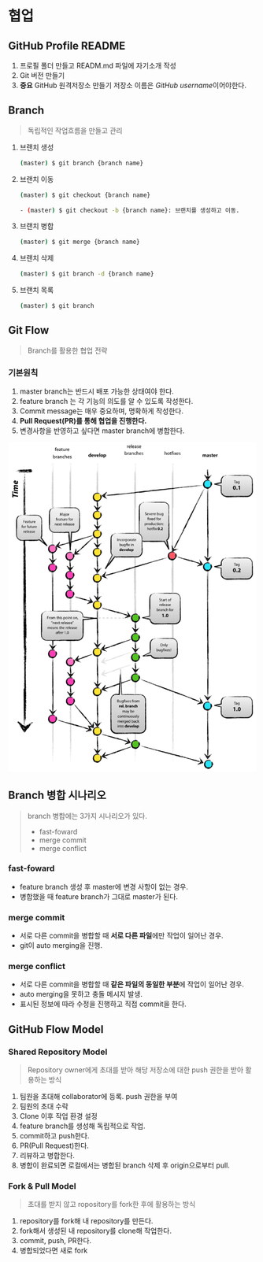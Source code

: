 # 협업
## GitHub Profile README
1. 프로필 폴더 만들고 READM.md 파일에 자기소개 작성
2. Git 버전 만들기
3. **중요** GitHub 원격저장소 만들기
    저장소 이름은 *GitHub username*이어야한다.

## Branch
> 독립적인 작업흐름을 만들고 관리
1. 브랜치 생성
    ```bash
    (master) $ git branch {branch name}
    ```
2. 브랜치 이동
    ```bash
    (master) $ git checkout {branch name}
    ```
    ```bash
    - (master) $ git checkout -b {branch name}: 브랜치를 생성하고 이동.
    ```
3. 브랜치 병합
    ```bash
    (master) $ git merge {branch name}
    ```
4. 브랜치 삭제
    ```bash
    (master) $ git branch -d {branch name}
    ```
5. 브랜치 목록
    ```bash
    (master) $ git branch
    ```

## Git Flow
> Branch를 활용한 협업 전략
### 기본원칙
1. master branch는 반드시 배포 가능한 상태여야 한다.
2. feature branch 는 각 기능의 의도를 알 수 있도록 작성한다.
3. Commit message는 매우 중요하며, 명확하게 작성한다.
4. **Pull Request(PR)를 통해 협업을 진행한다.**
5. 변경사항을 반영하고 싶다면 master branch에 병합한다.

![GitFlow](22.12.29/git-flow_overall_graph.png)

## Branch 병합 시나리오
> branch 병합에는 3가지 시나리오가 있다.
>   - fast-foward
>   - merge commit
>   - merge conflict
### fast-foward
- feature branch 생성 후 master에 변경 사항이 없는 경우.
- 병합했을 때 feature branch가 그대로 master가 된다.

### merge commit
- 서로 다른 commit을 병합할 때 **서로 다른 파일**에만 작업이 일어난 경우.
- git이 auto merging을 진행.

### merge conflict
- 서로 다른 commit을 병합할 때 **같은 파일의 동일한 부분**에 작업이 일어난 경우.
- auto merging을 못하고 충돌 메시지 발생.
- 표시된 정보에 따라 수정을 진행하고 직접 commit을 한다.

## GitHub Flow Model
### Shared Repository Model
> Repository owner에게 초대를 받아 해당 저장소에 대한 push 권한을 받아 활용하는 방식
1. 팀원을 초대해 collaborator에 등록. push 권한을 부여
2. 팀원의 초대 수락
3. Clone 이후 작업 환경 설정
4. feature branch를 생성해 독립적으로 작업.
5. commit하고 push한다.
6. PR(Pull Request)한다.
7. 리뷰하고 병합한다.
8. 병합이 완료되면 로컬에서는 병합된 branch 삭제 후 origin으로부터 pull.

### Fork & Pull Model
> 초대를 받지 않고 ropository를 fork한 후에 활용하는 방식
1. repository를 fork해 내 repository를 만든다.
2. fork해서 생성된 내 repository를 clone해 작업한다.
3. commit, push, PR한다.
4. 병합되었다면 새로 fork
